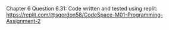 Chapter 6 Question 6.31: Code written and tested using replit: https://replit.com/@sgordon58/CodeSpace-M01-Programming-Assignment-2 
